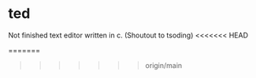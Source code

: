 # ted
Not finished text editor written in c. (Shoutout to tsoding)
<<<<<<< HEAD

=======
>>>>>>> origin/main
